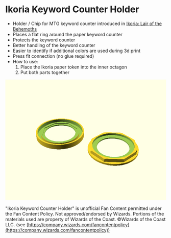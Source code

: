 
# Ikoria Keyword Counter Holder

 * Holder / Chip for MTG keyword counter introduced in [Ikoria: Lair of the Behemoths](https://magic.wizards.com/en/articles/archive/feature/ikoria-lair-behemoths-mechanics-2020-04-02)
 * Places a flat ring around the paper keyword counter
 * Protects the keyword counter
 * Better handling of the keyword counter
 * Easier to identify if additional colors are used during 3d print
 * Press fit connection (no glue required)
 * How to use:
    1. Place the Ikoria paper token into the inner octagon
    2. Put both parts together

![ikoria_keyword_counter_holder.png](ikoria_keyword_counter_holder.png)

"Ikoria Keyword Counter Holder" is unofficial Fan Content permitted under the Fan Content Policy. 
Not approved/endorsed by Wizards. Portions of the materials used are property of 
Wizards of the Coast. ©Wizards of the Coast LLC. (see [https://company.wizards.com/fancontentpolicy](https://company.wizards.com/fancontentpolicy))

